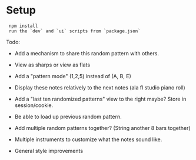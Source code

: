 # Setup

```
 npm install
 run the `dev` and `ui` scripts from `package.json`
```

Todo:

- Add a mechanism to share this random pattern with others.
- View as sharps or view as flats

- Add a "pattern mode" (1,2,5) instead of (A, B, E)
- Display these notes relatively to the next notes (ala fl studio piano roll)
- Add a "last ten randomized patterns" view to the right maybe? Store in session/cookie.
- Be able to load up previous random pattern.
- Add multiple random patterns together? (String another 8 bars together)
- Multiple instruments to customize what the notes sound like.
- General style improvements
